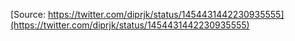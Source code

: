 [Source: https://twitter.com/diprjk/status/1454431442230935555](https://twitter.com/diprjk/status/1454431442230935555)